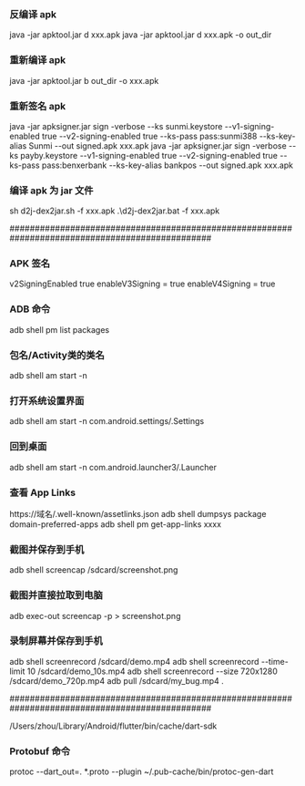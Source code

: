### 反编译 apk
java -jar apktool.jar d xxx.apk
java -jar apktool.jar d xxx.apk -o out_dir
### 重新编译 apk
java -jar apktool.jar b out_dir -o xxx.apk
### 重新签名 apk
java -jar apksigner.jar sign -verbose --ks sunmi.keystore --v1-signing-enabled true --v2-signing-enabled true --ks-pass pass:sunmi388 --ks-key-alias Sunmi --out signed.apk xxx.apk
java -jar apksigner.jar sign -verbose --ks payby.keystore --v1-signing-enabled true --v2-signing-enabled true --ks-pass pass:benxerbank --ks-key-alias bankpos --out signed.apk xxx.apk

### 编译 apk 为 jar 文件
sh d2j-dex2jar.sh -f xxx.apk
.\d2j-dex2jar.bat -f xxx.apk

################################################################################################

### APK 签名
v2SigningEnabled true
enableV3Signing = true
enableV4Signing = true

### ADB 命令
adb shell pm list packages

### 包名/Activity类的类名
adb shell am start -n 

### 打开系统设置界面
adb shell am start -n com.android.settings/.Settings

### 回到桌面
adb shell am start -n com.android.launcher3/.Launcher

### 查看 App Links
https://域名/.well-known/assetlinks.json
adb shell dumpsys package domain-preferred-apps
adb shell pm get-app-links xxxx

### 截图并保存到手机
adb shell screencap /sdcard/screenshot.png

### 截图并直接拉取到电脑
adb exec-out screencap -p > screenshot.png

### 录制屏幕并保存到手机
adb shell screenrecord /sdcard/demo.mp4
adb shell screenrecord --time-limit 10 /sdcard/demo_10s.mp4
adb shell screenrecord --size 720x1280 /sdcard/demo_720p.mp4
adb pull /sdcard/my_bug.mp4 .

################################################################################################

/Users/zhou/Library/Android/flutter/bin/cache/dart-sdk

### Protobuf 命令
protoc --dart_out=. *.proto --plugin ~/.pub-cache/bin/protoc-gen-dart